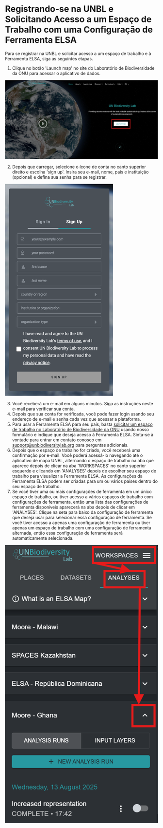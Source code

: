 # Registrando-se na UNBL e Solicitando Acesso a um Espaço de Trabalho com uma Configuração de Ferramenta ELSA

Para se registrar na UNBL e solicitar acesso a um espaço de trabalho e à Ferramenta ELSA, siga as seguintes etapas.

1. Clique no botão 'Launch map' no site do Laboratório de Biodiversidade da ONU para acessar o aplicativo de dados.

![Página inicial da UNBL](images/image002.png)

2. Depois que carregar, selecione o ícone de conta no canto superior direito e escolha 'sign up'. Insira seu e-mail, nome, país e instituição (opcional) e defina sua senha para se registrar.

![Janela de registro](images/image004.png)

3. Você receberá um e-mail em alguns minutos. Siga as instruções neste e-mail para verificar sua conta.
4. Depois que sua conta for verificada, você pode fazer login usando seu endereço de e-mail e senha cada vez que acessar a plataforma.
5. Para usar a Ferramenta ELSA para seu país, basta [solicitar um espaço de trabalho no Laboratório de Biodiversidade da ONU](https://unbiodiversitylab.org/en/unbl-workspaces/) usando nosso formulário e indique que deseja acesso à Ferramenta ELSA. Sinta-se à vontade para entrar em contato conosco em <support@unbiodiversitylab.org> para perguntas adicionais.
6. Depois que o espaço de trabalho for criado, você receberá uma confirmação por e-mail. Você poderá acessá-lo navegando até o aplicativo de mapa UNBL, alternando o espaço de trabalho na aba que aparece depois de clicar na aba 'WORKSPACES' no canto superior esquerdo e clicando em 'ANALYSES' depois de escolher seu espaço de trabalho para visualizar a Ferramenta ELSA. As configurações da Ferramenta ELSA podem ser criadas para um ou vários países dentro do seu espaço de trabalho.
7. Se você tiver uma ou mais configurações de ferramenta em um único espaço de trabalho, ou tiver acesso a vários espaços de trabalho com configurações de ferramenta, então uma lista das configurações de ferramenta disponíveis aparecerá na aba depois de clicar em 'ANALYSES'. Clique na seta para baixo da configuração de ferramenta que deseja usar para selecionar essa configuração de ferramenta. Se você tiver acesso a apenas uma configuração de ferramenta ou tiver apenas um espaço de trabalho com uma configuração de ferramenta alternada, então essa configuração de ferramenta será automaticamente selecionada.

![Acessando a configuração da Ferramenta ELSA para Moore – Ghana](images/image005.png)
